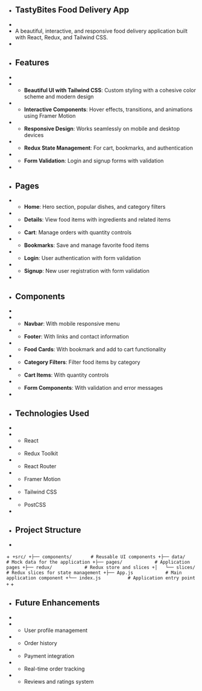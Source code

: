
+ ## TastyBites Food Delivery App
+
+    A beautiful, interactive, and responsive food delivery application built with React, Redux, and Tailwind CSS.
+
+ ## Features
+
+  - **Beautiful UI with Tailwind CSS**: Custom styling with a cohesive color scheme and modern design
+  - **Interactive Components**: Hover effects, transitions, and animations using Framer Motion
+  - **Responsive Design**: Works seamlessly on mobile and desktop devices
+  - **Redux State Management**: For cart, bookmarks, and authentication
+  - **Form Validation**: Login and signup forms with validation
+
+ ## Pages
+
  - **Home**: Hero section, popular dishes, and category filters
+ - **Details**: View food items with ingredients and related items
+ - **Cart**: Manage orders with quantity controls
+ - **Bookmarks**: Save and manage favorite food items
+ - **Login**: User authentication with form validation
+ - **Signup**: New user registration with form validation
+
+ ## Components
+
+ - **Navbar**: With mobile responsive menu
+ - **Footer**: With links and contact information
+ - **Food Cards**: With bookmark and add to cart functionality
+ - **Category Filters**: Filter food items by category
+ - **Cart Items**: With quantity controls
+ - **Form Components**: With validation and error messages
+
+ ## Technologies Used
+
+ - React
+ - Redux Toolkit
+ - React Router
+ - Framer Motion
+ - Tailwind CSS
+ - PostCSS
+
+ ## Project Structure
+ 
+```
+src/
+├── components/       # Reusable UI components
+├── data/             # Mock data for the application
+├── pages/            # Application pages
+├── redux/            # Redux store and slices
+│   └── slices/       # Redux slices for state management
+├── App.js            # Main application component
+└── index.js          # Application entry point
+```
+
+ ## Future Enhancements
+
+ - User profile management
+ - Order history
+ - Payment integration
+ - Real-time order tracking
+ - Reviews and ratings system
